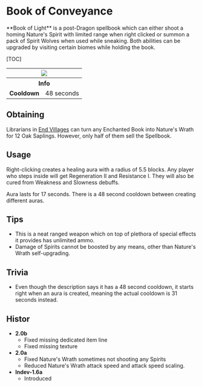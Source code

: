 # Book of Conveyance
<div class="result kohara-infobox-grid" markdown>
<div markdown class="kohara-infobox-text">
**Book of Light** is a post-Dragon spellbook which can either shoot a homing Nature's Spirit with limited range when right clicked or summon a pack of Spirit Wolves when used while sneaking. Both abilities can be upgraded by visiting certain biomes while holding the book.

[TOC]

</div>
<div class="kohara-infobox-table">
  <table id="kohara-infobox--item">
	<tr>
		<th colspan="2" class="kohara-infobox--top-image"><img src="../../../assets/items/natures_wrath.png"></th>
	</tr>
    <tr>
		<th colspan="2">Info</th>
	</tr>
	<tr>
		<td><b>Cooldown</b></td>
		<td>48 seconds</td>
	</tr>
</table>
</div>
</div>

## Obtaining
Librarians in [End Villages](../structures/end_village.md) can turn any Enchanted Book into Nature's Wrath for 12 <i class="icon-minecraft icon-minecraft-emerald"></i>Oak Saplings. However, only half of them sell the Spellbook.

## Usage
Right-clicking creates a healing aura with a radius of 5.5 blocks. Any player who steps inside will get Regeneration II and Resistance I. They will also be cured from Weakness and Slowness debuffs.

Aura lasts for 17 seconds. There is a 48 second cooldown between creating different auras.

## Tips 
- This is a neat ranged weapon which on top of plethora of special effects it provides has unlimited ammo.
- Damage of Spirits cannot be boosted by any means, other than Nature's Wrath self-upgrading.

## Trivia
- Even though the description says it has a 48 second cooldown, it starts right when an aura is created, meaning the actual cooldown is 31 seconds instead.

## Histor
- **2.0b**
    - Fixed missing dedicated item line
    - Fixed missing texture
- **2.0a**
    - Fixed Nature's Wrath sometimes not shooting any Spirits
    - Reduced Nature's Wrath attack speed and attack speed scaling.
- **Indev-1.6a**
    - Introduced

